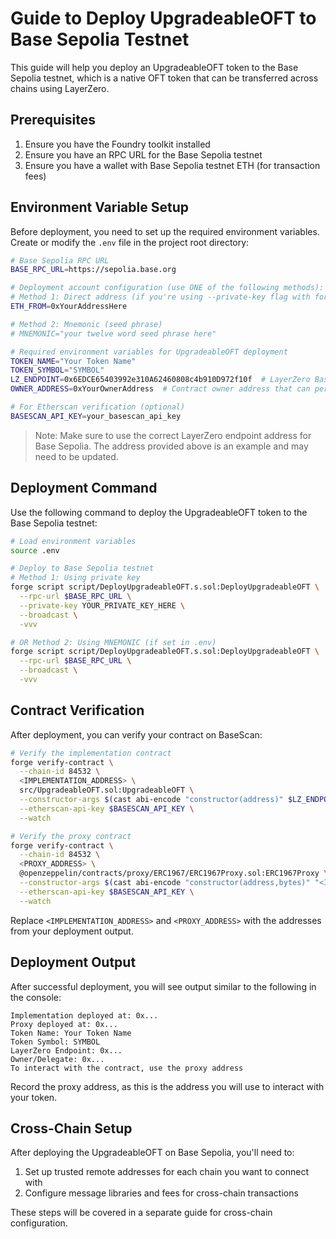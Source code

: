 # Guide to Deploy UpgradeableOFT to Base Sepolia Testnet

This guide will help you deploy an UpgradeableOFT token to the Base Sepolia testnet, which is a native OFT token that can be transferred across chains using LayerZero.

## Prerequisites

1. Ensure you have the Foundry toolkit installed
2. Ensure you have an RPC URL for the Base Sepolia testnet
3. Ensure you have a wallet with Base Sepolia testnet ETH (for transaction fees)

## Environment Variable Setup

Before deployment, you need to set up the required environment variables. Create or modify the `.env` file in the project root directory:

```bash
# Base Sepolia RPC URL
BASE_RPC_URL=https://sepolia.base.org

# Deployment account configuration (use ONE of the following methods):
# Method 1: Direct address (if you're using --private-key flag with forge script)
ETH_FROM=0xYourAddressHere

# Method 2: Mnemonic (seed phrase)
# MNEMONIC="your twelve word seed phrase here"

# Required environment variables for UpgradeableOFT deployment
TOKEN_NAME="Your Token Name"
TOKEN_SYMBOL="SYMBOL"
LZ_ENDPOINT=0x6EDCE65403992e310A62460808c4b910D972f10f  # LayerZero Base Sepolia endpoint address
OWNER_ADDRESS=0xYourOwnerAddress  # Contract owner address that can perform upgrades and configurations

# For Etherscan verification (optional)
BASESCAN_API_KEY=your_basescan_api_key
```

> Note: Make sure to use the correct LayerZero endpoint address for Base Sepolia. The address provided above is an example and may need to be updated.

## Deployment Command

Use the following command to deploy the UpgradeableOFT token to the Base Sepolia testnet:

```bash
# Load environment variables
source .env

# Deploy to Base Sepolia testnet
# Method 1: Using private key
forge script script/DeployUpgradeableOFT.s.sol:DeployUpgradeableOFT \
  --rpc-url $BASE_RPC_URL \
  --private-key YOUR_PRIVATE_KEY_HERE \
  --broadcast \
  -vvv

# OR Method 2: Using MNEMONIC (if set in .env)
forge script script/DeployUpgradeableOFT.s.sol:DeployUpgradeableOFT \
  --rpc-url $BASE_RPC_URL \
  --broadcast \
  -vvv
```

## Contract Verification

After deployment, you can verify your contract on BaseScan:

```bash
# Verify the implementation contract
forge verify-contract \
  --chain-id 84532 \
  <IMPLEMENTATION_ADDRESS> \
  src/UpgradeableOFT.sol:UpgradeableOFT \
  --constructor-args $(cast abi-encode "constructor(address)" $LZ_ENDPOINT) \
  --etherscan-api-key $BASESCAN_API_KEY \
  --watch

# Verify the proxy contract
forge verify-contract \
  --chain-id 84532 \
  <PROXY_ADDRESS> \
  @openzeppelin/contracts/proxy/ERC1967/ERC1967Proxy.sol:ERC1967Proxy \
  --constructor-args $(cast abi-encode "constructor(address,bytes)" "<IMPLEMENTATION_ADDRESS>" $(cast abi-encode "function initialize(string,string,address)" "$TOKEN_NAME" "$TOKEN_SYMBOL" "$OWNER_ADDRESS")) \
  --etherscan-api-key $BASESCAN_API_KEY \
  --watch
```

Replace `<IMPLEMENTATION_ADDRESS>` and `<PROXY_ADDRESS>` with the addresses from your deployment output.

## Deployment Output

After successful deployment, you will see output similar to the following in the console:

```
Implementation deployed at: 0x...
Proxy deployed at: 0x...
Token Name: Your Token Name
Token Symbol: SYMBOL
LayerZero Endpoint: 0x...
Owner/Delegate: 0x...
To interact with the contract, use the proxy address
```

Record the proxy address, as this is the address you will use to interact with your token.

## Cross-Chain Setup

After deploying the UpgradeableOFT on Base Sepolia, you'll need to:

1. Set up trusted remote addresses for each chain you want to connect with
2. Configure message libraries and fees for cross-chain transactions

These steps will be covered in a separate guide for cross-chain configuration.
